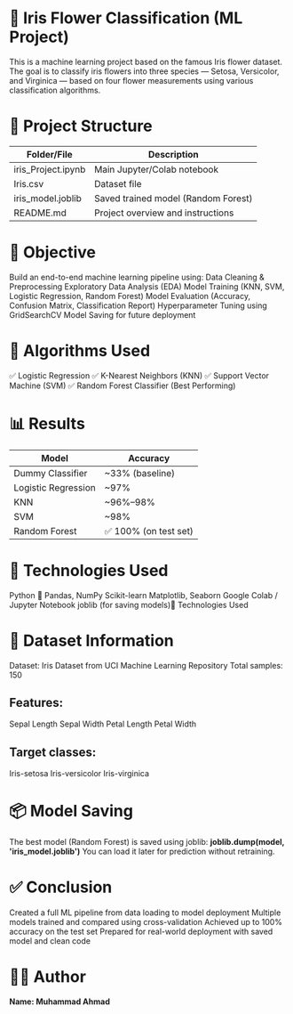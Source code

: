# 🌸 Iris Flower Classification (ML Project)

This is a machine learning project based on the famous Iris flower dataset. The goal is to classify iris flowers into three species — Setosa, Versicolor, and Virginica — based on four flower measurements using various classification algorithms.

# 📁 Project Structure

| Folder/File         | Description                         |
| ------------------- | ----------------------------------- |
| iris\_Project.ipynb | Main Jupyter/Colab notebook         |
| Iris.csv            | Dataset file                        |
| iris\_model.joblib  | Saved trained model (Random Forest) |
| README.md           | Project overview and instructions   |

# 📌 Objective

Build an end-to-end machine learning pipeline using:
Data Cleaning & Preprocessing
Exploratory Data Analysis (EDA)
Model Training (KNN, SVM, Logistic Regression, Random Forest)
Model Evaluation (Accuracy, Confusion Matrix, Classification Report)
Hyperparameter Tuning using GridSearchCV
Model Saving for future deployment


# 🧠 Algorithms Used

✅ Logistic Regression
✅ K-Nearest Neighbors (KNN)
✅ Support Vector Machine (SVM)
✅ Random Forest Classifier (Best Performing)

# 📊 Results
| Model               | Accuracy             |
| ------------------- | -------------------- |
| Dummy Classifier    | \~33% (baseline)     |
| Logistic Regression | \~97%                |
| KNN                 | \~96%–98%            |
| SVM                 | \~98%                |
| Random Forest       | ✅ 100% (on test set) |


# 🔬 Technologies Used

Python 🐍
Pandas, NumPy
Scikit-learn
Matplotlib, Seaborn
Google Colab / Jupyter Notebook
joblib (for saving models)🔬 Technologies Used


# 📁 Dataset Information

Dataset: Iris Dataset from UCI Machine Learning Repository
Total samples: 150
## Features:
Sepal Length
Sepal Width
Petal Length
Petal Width
## Target classes:
Iris-setosa
Iris-versicolor
Iris-virginica

# 📦 Model Saving
The best model (Random Forest) is saved using joblib:
**joblib.dump(model, 'iris_model.joblib')**
You can load it later for prediction without retraining.

# ✅ Conclusion

Created a full ML pipeline from data loading to model deployment
Multiple models trained and compared using cross-validation
Achieved up to 100% accuracy on the test set
Prepared for real-world deployment with saved model and clean code

# 👨‍💻 Author
**Name: Muhammad Ahmad**
